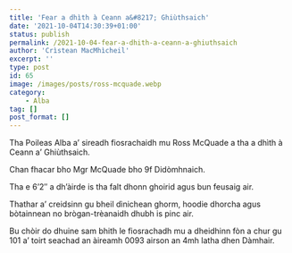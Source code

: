 ```yaml
---
title: 'Fear a dhìth à Ceann a&#8217; Ghiùthsaich'
date: '2021-10-04T14:30:39+01:00'
status: publish
permalink: /2021-10-04-fear-a-dhith-a-ceann-a-ghiuthsaich
author: 'Crìstean MacMhìcheil'
excerpt: ''
type: post
id: 65
image: /images/posts/ross-mcquade.webp
category:
    - Alba
tag: []
post_format: []
---
```

Tha Poileas Alba a’ sireadh fiosrachaidh mu Ross McQuade a tha a dhìth à Ceann a’ Ghiùthsaich.

Chan fhacar bho Mgr McQuade bho 9f Didòmhnaich.

Tha e 6’2″ a dh’àirde is tha falt dhonn ghoirid agus bun feusaig air.

Thathar a’ creidsinn gu bheil dìnichean ghorm, hoodie dhorcha agus bòtainnean no brògan-trèanaidh dhubh is pinc air.

Bu chòir do dhuine sam bhith le fiosrachadh mu a dheidhinn fòn a chur gu 101 a’ toirt seachad an àireamh 0093 airson an 4mh latha dhen Dàmhair.
